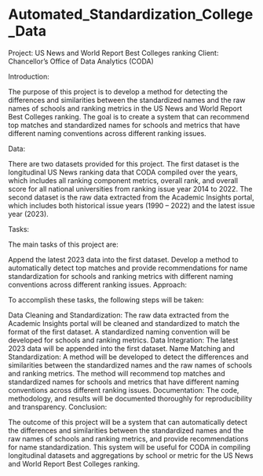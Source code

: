 # Automated_Standardization_College_Data
Project: US News and World Report Best Colleges ranking
Client: Chancellor’s Office of Data Analytics (CODA)

Introduction:

The purpose of this project is to develop a method for detecting the differences and similarities between the standardized names and the raw names of schools and ranking metrics in the US News and World Report Best Colleges ranking. The goal is to create a system that can recommend top matches and standardized names for schools and metrics that have different naming conventions across different ranking issues.

Data:

There are two datasets provided for this project. The first dataset is the longitudinal US News ranking data that CODA compiled over the years, which includes all ranking component metrics, overall rank, and overall score for all national universities from ranking issue year 2014 to 2022. The second dataset is the raw data extracted from the Academic Insights portal, which includes both historical issue years (1990 – 2022) and the latest issue year (2023).

Tasks:

The main tasks of this project are:

Append the latest 2023 data into the first dataset.
Develop a method to automatically detect top matches and provide recommendations for name standardization for schools and ranking metrics with different naming conventions across different ranking issues.
Approach:

To accomplish these tasks, the following steps will be taken:

Data Cleaning and Standardization:
The raw data extracted from the Academic Insights portal will be cleaned and standardized to match the format of the first dataset.
A standardized naming convention will be developed for schools and ranking metrics.
Data Integration:
The latest 2023 data will be appended into the first dataset.
Name Matching and Standardization:
A method will be developed to detect the differences and similarities between the standardized names and the raw names of schools and ranking metrics.
The method will recommend top matches and standardized names for schools and metrics that have different naming conventions across different ranking issues.
Documentation:
The code, methodology, and results will be documented thoroughly for reproducibility and transparency.
Conclusion:

The outcome of this project will be a system that can automatically detect the differences and similarities between the standardized names and the raw names of schools and ranking metrics, and provide recommendations for name standardization. This system will be useful for CODA in compiling longitudinal datasets and aggregations by school or metric for the US News and World Report Best Colleges ranking.

